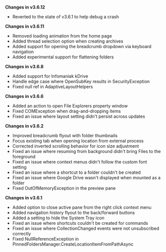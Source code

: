 **Changes in v3.6.12**

- Reverted to the state of v3.6.1 to help debug a crash

**Changes in v3.6.11**

- Removed loading animation from the home page
- Added thread selection option when creating archives
- Added support for opening the breadcrumb dropdown via keyboard navigation
- Added experimental support for flattening folders

**Changes in v3.6.8**

- Added support for Infomaniak kDrive
- Handle edge case where OpenSubKey results in SecurityException
- Fixed null ref in AdaptiveLayoutHelpers

**Changes in v3.6.6**

- Added an action to open File Explorers property window
- Fixed COMException when drag-and-dropping items
- Fixed an issue where layout setting didn't persist across updates

**Changes in v3.6.2**

- Improved breadcrumb flyout with folder thumbnails
- Focus existing tab when opening location from external process
- Corrected inverted scrolling behavior for icon size adjustment
- Fixed an issue where resuming from background didn't bring Files to the foreground
- Fixed an issue where context menus didn't follow the custom font setting
- Fixed an issue where a shortcut to a folder couldn't be created
- Fixed an issue where Google Drive wasn't displayed when mounted as a folder
- Fixed OutOfMemoryException in the preview pane

**Changes in v3.6.1**

- Added option to close active pane from the right click context menu
- Added navigation history flyout to the back/forward buttons
- Added a setting to hide the System Tray icon
- Fixed an issue where shortcuts couldn't be created for commands
- Fixed an issue where CollectionChanged events were not unsubscribed correctly
- Fixed NullReferenceException in PinnedFoldersManager.CreateLocationItemFromPathAsync
